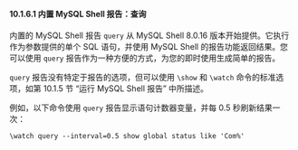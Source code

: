 #### 10.1.6.1 内置 MySQL Shell 报告：查询

内置的 MySQL Shell 报告 `query` 从 MySQL Shell 8.0.16 版本开始提供。它执行作为参数提供的单个 SQL 语句，并使用 MySQL Shell 的报告功能返回结果。您可以使用 `query` 报告作为一种方便的方式，为您的即时使用生成简单的报告。

`query` 报告没有特定于报告的选项，但可以使用 `\show` 和 `\watch` 命令的标准选项，如第 10.1.5 节 “运行 MySQL Shell 报告” 中所描述。

例如，以下命令使用 `query` 报告显示语句计数器变量，并每 0.5 秒刷新结果一次：

```
\watch query --interval=0.5 show global status like 'Com%'
```